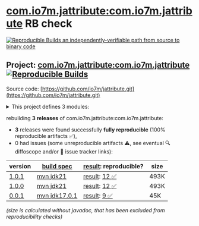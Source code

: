 [com.io7m.jattribute:com.io7m.jattribute](https://central.sonatype.com/artifact/com.io7m.jattribute/com.io7m.jattribute/versions) RB check
=======

[![Reproducible Builds](https://reproducible-builds.org/images/logos/rb.svg) an independently-verifiable path from source to binary code](https://reproducible-builds.org/)

## Project: [com.io7m.jattribute:com.io7m.jattribute](https://central.sonatype.com/artifact/com.io7m.jattribute/com.io7m.jattribute/versions) [![Reproducible Builds](https://img.shields.io/endpoint?url=https://raw.githubusercontent.com/jvm-repo-rebuild/reproducible-central/master/content/com/io7m/jattribute/badge.json)](https://github.com/jvm-repo-rebuild/reproducible-central/blob/master/content/com/io7m/jattribute/README.md)

Source code: [https://github.com/io7m/jattribute.git](https://github.com/io7m/jattribute.git)

<details><summary>This project defines 3 modules:</summary>

* [com.io7m.jattribute:com.io7m.jattribute](https://central.sonatype.com/artifact/com.io7m.jattribute/com.io7m.jattribute/overview)
* [com.io7m.jattribute:com.io7m.jattribute.core](https://central.sonatype.com/artifact/com.io7m.jattribute/com.io7m.jattribute.core/overview)
* [com.io7m.jattribute:com.io7m.jattribute.tests](https://central.sonatype.com/artifact/com.io7m.jattribute/com.io7m.jattribute.tests/overview)
</details>

rebuilding **3 releases** of com.io7m.jattribute:com.io7m.jattribute:
- **3** releases were found successfully **fully reproducible** (100% reproducible artifacts :white_check_mark:),
- 0 had issues (some unreproducible artifacts :warning:, see eventual :mag: diffoscope and/or :memo: issue tracker links):

| version | [build spec](/BUILDSPEC.md) | [result](https://reproducible-builds.org/docs/jvm/): reproducible? | size |
| -- | --------- | ------ | -- |
| [1.0.1](https://central.sonatype.com/artifact/com.io7m.jattribute/com.io7m.jattribute/1.0.1/pom) | [mvn jdk21](com.io7m.jattribute-1.0.1.buildspec) | [result](com.io7m.jattribute-1.0.1.buildinfo): [12 :white_check_mark: ](com.io7m.jattribute-1.0.1.buildcompare) | 493K |
| [1.0.0](https://central.sonatype.com/artifact/com.io7m.jattribute/com.io7m.jattribute/1.0.0/pom) | [mvn jdk21](com.io7m.jattribute-1.0.0.buildspec) | [result](com.io7m.jattribute-1.0.0.buildinfo): [12 :white_check_mark: ](com.io7m.jattribute-1.0.0.buildcompare) | 493K |
| [0.0.1](https://central.sonatype.com/artifact/com.io7m.jattribute/com.io7m.jattribute/0.0.1/pom) | [mvn jdk17.0.1](com.io7m.jattribute-0.0.1.buildspec) | [result](com.io7m.jattribute-0.0.1.buildinfo): [9 :white_check_mark: ](com.io7m.jattribute-0.0.1.buildcompare) | 45K |

<i>(size is calculated without javadoc, that has been excluded from reproducibility checks)</i>
